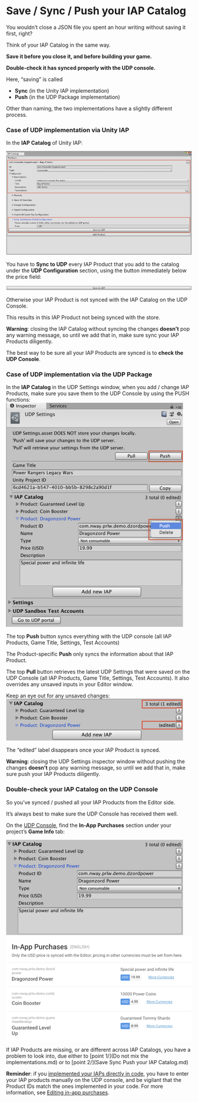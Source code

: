 # Save / Sync / Push your IAP Catalog

You wouldn’t close a JSON file you spent an hour writing without saving it first, right?

Think of your IAP Catalog in the same way. 

**Save it before you close it, and before building your game.** 

**Double-check it has synced properly with the UDP console.**

Here, “saving” is called 

- **Sync** (in the Unity IAP implementation) 
- **Push** (in the UDP Package implementation)

Other than naming, the two implementations have a slightly different process.

### Case of UDP implementation via Unity IAP

In the **IAP Catalog** of Unity IAP:

![img](images/image_58.png)

You have to **Sync to UDP** every IAP Product that you add to the catalog under the **UDP Configuration** section, using the button immediately below the price field:

![img](images/image_59.png)

Otherwise your IAP Product is not synced with the IAP Catalog on the UDP Console.

This results in this IAP Product not being synced with the store.

**Warning**: closing the IAP Catalog without syncing the changes **doesn’t** pop any warning message, so until we add that in, make sure sync your IAP Products diligently.

The best way to be sure all your IAP Products are synced is to **check the UDP Console**.

### Case of UDP implementation via the UDP Package

In the **IAP Catalog** in the UDP Settings window, when you add / change IAP Products, make sure you save them to the UDP Console by using the PUSH functions:
![img](images/image_60.png)

The top **Push** button syncs everything with the UDP console (all IAP Products, Game Title, Settings, Test Accounts)

The Product-specific **Push** only syncs the information about that IAP Product.

The top **Pull** button retrieves the latest UDP Settings that were saved on the UDP Console (all IAP Products, Game Title, Settings, Test Accounts). It also overrides any unsaved inputs in your Editor window.

Keep an eye out for any unsaved changes:
![img](images/image_61.png)

The “edited” label disappears once your IAP Product is synced.

**Warning**: closing the UDP Settings inspector window without pushing the changes **doesn’t** pop any warning message, so until we add that in, make sure push your IAP Products diligently.

### Double-check your IAP Catalog on the UDP Console

So you’ve synced / pushed all your IAP Products from the Editor side.

It’s always best to make sure the UDP Console has received them well.

On the [UDP Console](https://distribute.dashboard.unity.com/udp), find the **In-App Purchases** section under your project’s **Game Info** tab:

![img](images/image_63.png)![img](images/image_68.png)

If IAP Products are missing, or are different across IAP Catalogs, you have a problem to look into, due either to [point 1/](Do not mix the implementations.md) or to [point 2/](Save Sync Push your IAP Catalog.md)

**Reminder**: if you [implemented your IAPs directly in code](https://docs.unity3d.com/Manual/UnityIAPDefiningProducts.html), you have to enter your IAP products manually on the UDP console, and be vigilant that the Product IDs match the ones implemented in your code. For more information, see [Editing in-app purchases](Editing_your_game_information_on_the_UDP_console.md).

